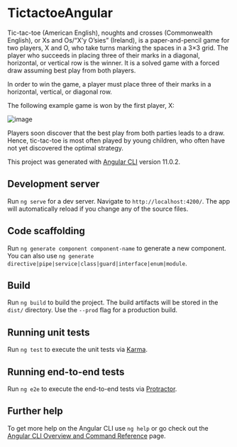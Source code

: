 # TictactoeAngular

Tic-tac-toe (American English), noughts and crosses (Commonwealth English), or Xs and Os/“X’y O’sies” (Ireland), is a paper-and-pencil game for two players, X and O, who take turns marking the spaces in a 3×3 grid. The player who succeeds in placing three of their marks in a diagonal, horizontal, or vertical row is the winner. It is a solved game with a forced draw assuming best play from both players.


In order to win the game, a player must place three of their marks in a horizontal, vertical, or diagonal row.

The following example game is won by the first player, X:

![image](https://upload.wikimedia.org/wikipedia/commons/thumb/1/1b/Tic-tac-toe-game-1.svg/1920px-Tic-tac-toe-game-1.svg.png)

Players soon discover that the best play from both parties leads to a draw. Hence, tic-tac-toe is most often played by young children, who often have not yet discovered the optimal strategy.




This project was generated with [Angular CLI](https://github.com/angular/angular-cli) version 11.0.2.

## Development server

Run `ng serve` for a dev server. Navigate to `http://localhost:4200/`. The app will automatically reload if you change any of the source files.

## Code scaffolding

Run `ng generate component component-name` to generate a new component. You can also use `ng generate directive|pipe|service|class|guard|interface|enum|module`.

## Build

Run `ng build` to build the project. The build artifacts will be stored in the `dist/` directory. Use the `--prod` flag for a production build.

## Running unit tests

Run `ng test` to execute the unit tests via [Karma](https://karma-runner.github.io).

## Running end-to-end tests

Run `ng e2e` to execute the end-to-end tests via [Protractor](http://www.protractortest.org/).

## Further help

To get more help on the Angular CLI use `ng help` or go check out the [Angular CLI Overview and Command Reference](https://angular.io/cli) page.

